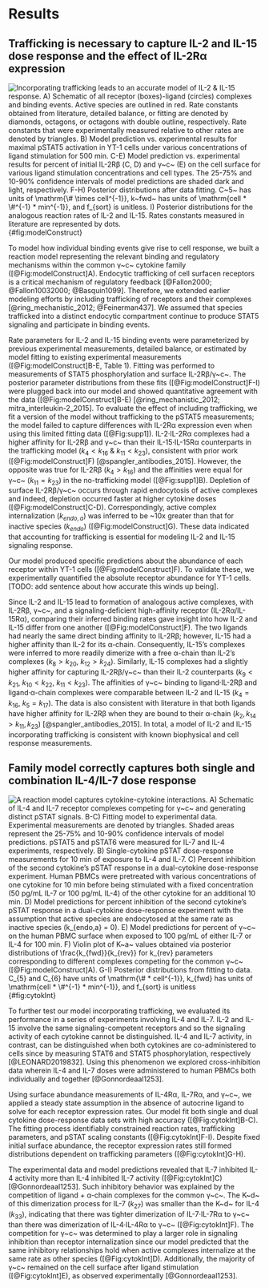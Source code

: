 # Results

## Trafficking is necessary to capture IL-2 and IL-15 dose response and the effect of IL-2Rα expression

![**Incorporating trafficking leads to an accurate model of IL-2 & IL-15 response.** A) Schematic of all receptor (boxes)-ligand (circles) complexes and binding events. Active species are outlined in red. Rate constants obtained from literature, detailed balance, or fitting are denoted by diamonds, octagons, or octagons with double outline, respectively. Rate constants that were experimentally measured relative to other rates are denoted by triangles. B) Model prediction vs. experimental results for maximal pSTAT5 activation in YT-1 cells under various concentrations of ligand stimulation for 500 min. C-E) Model prediction vs. experimental results for percent of initial IL-2Rβ (C, D) and γ~c~ (E) on the cell surface for various ligand stimulation concentrations and cell types. The 25-75% and 10-90% confidence intervals of model predictions are shaded dark and light, respectively. F-H) Posterior distributions after data fitting. C~5~ has units of $\mathrm{\# \times cell^{-1}}$, k~fwd~ has units of $\mathrm{cell * \#^{-1} * min^{-1}}$, and $f_{sort}$ is unitless. I) Posterior distributions for the analogous reaction rates of IL-2 and IL-15. Rates constants measured in literature are represented by dots.](./Figures/figure1.svg){#fig:modelConstruct}

To model how individual binding events give rise to cell response, we built a reaction model representing the relevant binding and regulatory mechanisms within the common γ~c~ cytokine family ([@Fig:modelConstruct]A). Endocytic trafficking of cell surfacen receptors is a critical mechanism of regulatory feedback [@Fallon2000; @Fallon10032000; @Basquin1099]. Therefore, we extended earlier modeling efforts by including trafficking of receptors and their complexes [@ring_mechanistic_2012; @Feinerman437]. We assumed that species trafficked into a distinct endocytic compartment continue to produce STAT5 signaling and participate in binding events.

Rate parameters for IL-2 and IL-15 binding events were parameterized by previous experimental measurements, detailed balance, or estimated by model fitting to existing experimental measurements ([@Fig:modelConstruct]B-E, Table 1). Fitting was performed to measurements of STAT5 phosphorylation and surface IL-2Rβ/γ~c~. The posterior parameter distributions from these fits ([@Fig:modelConstruct]F-I) were plugged back into our model and showed quantitative agreement with the data ([@Fig:modelConstruct]B-E) [@ring_mechanistic_2012; mitra_interleukin-2_2015]. To evaluate the effect of including trafficking, we fit a version of the model without trafficking to the pSTAT5 measurements; the model failed to capture differences with IL-2Rα expression even when using this limited fitting data ([@Fig:supp1]). IL-2·IL-2Rα complexes had a higher affinity for IL-2Rβ and γ~c~ than their IL-15·IL-15Rα counterparts in the trafficking model ($k_{4} < k_{16}$ & $k_{11} < k_{23}$), consistent with prior work ([@Fig:modelConstruct]F) [@spangler_antibodies_2015]. However, the opposite was true for IL-2Rβ ($k_{4} > k_{16}$) and the affinities were equal for γ~c~ ($k_{11} = k_{23}$) in the no-trafficking model ([@Fig:supp1]B). Depletion of surface IL-2Rβ/γ~c~ occurs through rapid endocytosis of active complexes and indeed, depletion occurred faster at higher cytokine doses ([@Fig:modelConstruct]C-D). Correspondingly, active complex internalization ($k_{endo,a}$) was inferred to be ~10x greater than that for inactive species ($k_{endo}$) ([@Fig:modelConstruct]G). These data indicated that accounting for trafficking is essential for modeling IL-2 and IL-15 signaling response.

Our model produced specific predictions about the abundance of each receptor within YT-1 cells ([@Fig:modelConstruct]F). To validate these, we experimentally quantified the absolute receptor abundance for YT-1 cells. [TODO: add sentence about how accurate this winds up being].

Since IL-2 and IL-15 lead to formation of analogous active complexes, with IL-2Rβ, γ~c~, and a signaling-deficient high-affinity receptor (IL-2Rα/IL-15Rα), comparing their inferred binding rates gave insight into how IL-2 and IL-15 differ from one another ([@Fig:modelConstruct]F). The two ligands had nearly the same direct binding affinity to IL-2Rβ; however, IL-15 had a higher affinity than IL-2 for its α-chain. Consequently, IL-15’s complexes were inferred to more readily dimerize with a free α-chain than IL-2’s complexes ($k_{8} > k_{20}$, $k_{12} > k_{24}$). Similarly, IL-15 complexes had a slightly higher affinity for capturing IL-2Rβ/γ~c~ than their IL-2 counterparts ($k_{9} < k_{21}$, $k_{10} < k_{22}$, $k_{11} < k_{23}$). The affinities of γ~c~ binding to ligand·IL-2Rβ and ligand·α-chain complexes were comparable between IL-2 and IL-15 ($k_{4} = k_{16}$, $k_{5} = k_{17}$). The data is also consistent with literature in that both ligands have higher affinity for IL-2Rβ when they are bound to their α-chain ($k_{2}, k_{14} > k_{11}, k_{23}$) [@spangler_antibodies_2015]. In total, a model of IL-2 and IL-15 incorporating trafficking is consistent with known biophysical and cell response measurements.

## Family model correctly captures both single and combination IL-4/IL-7 dose response

![**A reaction model captures cytokine-cytokine interactions.** A) Schematic of IL-4 and IL-7 receptor complexes competing for γ~c~ and generating distinct pSTAT signals. B-C) Fitting model to experimental data. Experimental measurements are denoted by triangles. Shaded areas represent the 25-75% and 10-90% confidence intervals of model predictions. pSTAT5 and pSTAT6 were measured for IL-7 and IL-4 experiments, respectively. B) Single-cytokine pSTAT dose-response measurements for 10 min of exposure to IL-4 and IL-7. C) Percent inhibition of the second cytokine’s pSTAT response in a dual-cytokine dose-response experiment. Human PBMCs were pretreated with various concentrations of one cytokine for 10 min before being stimulated with a fixed concentration (50 pg/mL IL-7 or 100 pg/mL IL-4) of the other cytokine for an additional 10 min. D) Model predictions for percent inhibition of the second cytokine’s pSTAT response in a dual-cytokine dose-response experiment with the assumption that active species are endocytosed at the same rate as inactive species ($k_{endo,a} = 0$). E) Model predictions for percent of γ~c~ on the human PBMC surface when exposed to 100 pg/mL of either IL-7 or IL-4 for 100 min. F) Violin plot of K~a~ values obtained via posterior distributions of $\frac{k_{fwd}}{k_{rev}}$ for $k_{rev}$ parameters corresponding to different complexes competing for the common γ~c~ ([@Fig:modelConstruct]A). G-I) Posterior distributions from fitting to data. $C_{5}$ and $C_{6}$ have units of $\mathrm{\# * cell^{-1}}$, $k_{fwd}$ has units of $\mathrm{cell * \#^{-1} * min^{-1}}$, and $f_{sort}$ is unitless](./Figures/figure2.svg){#fig:cytokInt}

To further test our model incorporating trafficking, we evaluated its performance in a series of experiments involving IL-4 and IL-7. IL-2 and IL-15 involve the same signaling-competent receptors and so the signaling activity of each cytokine cannot be distinguished. IL-4 and IL-7 activity, in contrast, can be distinguished when both cytokines are co-administered to cells since by measuring STAT6 and STAT5 phosphorylation, respectively [@LEONARD2019832]. Using this phenomenon we explored cross-inhibition data wherein IL-4 and IL-7 doses were administered to human PBMCs both individually and together [@Gonnordeaal1253].

Using surface abundance measurements of IL-4Rα, IL-7Rα, and γ~c~, we applied a steady state assumption in the absence of autocrine ligand to solve for each receptor expression rates. Our model fit both single and dual cytokine dose-response data sets with high accuracy ([@Fig:cytokInt]B-C). The fitting process identifiably constrained reaction rates, trafficking parameters, and pSTAT scaling constants ([@Fig:cytokInt]F-I). Despite fixed initial surface abundance, the receptor expression rates still formed distributions dependent on trafficking parameters ([@Fig:cytokInt]G-H).

The experimental data and model predictions revealed that IL-7 inhibited IL-4 activity more than IL-4 inhibited IL-7 activity ([@Fig:cytokInt]C) [@Gonnordeaal1253]. Such inhibitory behavior was explained by the competition of ligand + α-chain complexes for the common γ~c~. The K~d~ of this dimerization process for IL-7 ($k_{27}$) was smaller than the K~d~ for IL-4 ($k_{33}$), indicating that there was tighter dimerization of IL-7·IL-7Rα to γ~c~ than there was dimerization of IL-4·IL-4Rα to γ~c~ ([@Fig:cytokInt]F). The competition for γ~c~ was determined to play a larger role in signaling inhibition than receptor internalization since our model predicted that the same inhibitory relationships hold when active complexes internalize at the same rate as other species ([@Fig:cytokInt]D). Additionally, the majority of γ~c~ remained on the cell surface after ligand stimulation ([@Fig:cytokInt]E), as observed experimentally [@Gonnordeaal1253].
